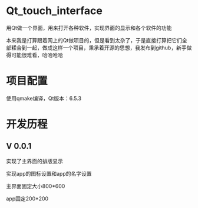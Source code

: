 # Qt_touch_interface

用Qt做一个界面，用来打开各种软件，实现界面的显示和各个软件的功能

本来我是打算跟着网上的Qt做项目的，但是看到太杂了，于是直接打算把它们全部糅合到一起，做成这样一个项目，秉承着开源的思想，我发布到github，新手做得可能很难看，哈哈哈哈

# 项目配置

使用qmake编译，Qt版本：6.5.3

# 开发历程

## V 0.0.1

实现了主界面的排版显示

实现app的图标设置和app的名字设置

主界面固定大小800*600

app固定200*200
